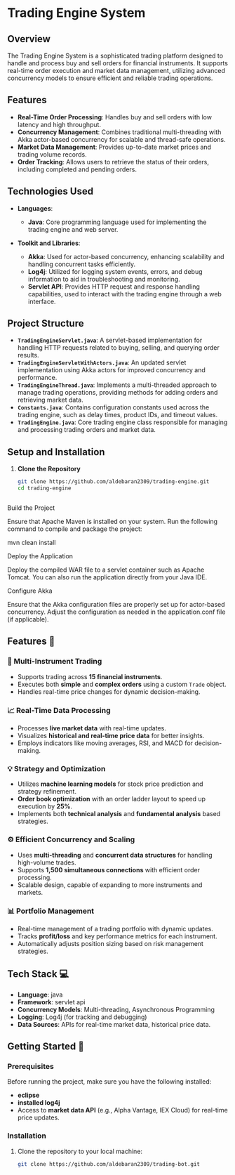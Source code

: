 # Trading Engine System

## Overview

The Trading Engine System is a sophisticated trading platform designed to handle and process buy and sell orders for financial instruments. It supports real-time order execution and market data management, utilizing advanced concurrency models to ensure efficient and reliable trading operations.

## Features

- **Real-Time Order Processing**: Handles buy and sell orders with low latency and high throughput.
- **Concurrency Management**: Combines traditional multi-threading with Akka actor-based concurrency for scalable and thread-safe operations.
- **Market Data Management**: Provides up-to-date market prices and trading volume records.
- **Order Tracking**: Allows users to retrieve the status of their orders, including completed and pending orders.

## Technologies Used

- **Languages**:
  - **Java**: Core programming language used for implementing the trading engine and web server.

- **Toolkit and Libraries**:
  - **Akka**: Used for actor-based concurrency, enhancing scalability and handling concurrent tasks efficiently.
  - **Log4j**: Utilized for logging system events, errors, and debug information to aid in troubleshooting and monitoring.
  - **Servlet API**: Provides HTTP request and response handling capabilities, used to interact with the trading engine through a web interface.

## Project Structure

- **`TradingEngineServlet.java`**: A servlet-based implementation for handling HTTP requests related to buying, selling, and querying order results.
- **`TradingEngineServletWithActors.java`**: An updated servlet implementation using Akka actors for improved concurrency and performance.
- **`TradingEngineThread.java`**: Implements a multi-threaded approach to manage trading operations, providing methods for adding orders and retrieving market data.
- **`Constants.java`**: Contains configuration constants used across the trading engine, such as delay times, product IDs, and timeout values.
- **`TradingEngine.java`**: Core trading engine class responsible for managing and processing trading orders and market data.

## Setup and Installation

1. **Clone the Repository**

   ```bash
   git clone https://github.com/aldebaran2309/trading-engine.git
   cd trading-engine



Build the Project

Ensure that Apache Maven is installed on your system. Run the following command to compile and package the project:

mvn clean install


Deploy the Application

Deploy the compiled WAR file to a servlet container such as Apache Tomcat. You can also run the application directly from your Java IDE.

Configure Akka

Ensure that the Akka configuration files are properly set up for actor-based concurrency. Adjust the configuration as needed in the application.conf file (if applicable).





## Features 🚀

### 🏦 Multi-Instrument Trading
- Supports trading across **15 financial instruments**.
- Executes both **simple** and **complex orders** using a custom `Trade` object.
- Handles real-time price changes for dynamic decision-making.

### 📈 Real-Time Data Processing
- Processes **live market data** with real-time updates.
- Visualizes **historical and real-time price data** for better insights.
- Employs indicators like moving averages, RSI, and MACD for decision-making.

### 💡 Strategy and Optimization
- Utilizes **machine learning models** for stock price prediction and strategy refinement.
- **Order book optimization** with an order ladder layout to speed up execution by **25%**.
- Implements both **technical analysis** and **fundamental analysis** based strategies.

### ⚙️ Efficient Concurrency and Scaling
- Uses **multi-threading** and **concurrent data structures** for handling high-volume trades.
- Supports **1,500 simultaneous connections** with efficient order processing.
- Scalable design, capable of expanding to more instruments and markets.

### 📊 Portfolio Management
- Real-time management of a trading portfolio with dynamic updates.
- Tracks **profit/loss** and key performance metrics for each instrument.
- Automatically adjusts position sizing based on risk management strategies.

## Tech Stack 💻

- **Language**: java
- **Framework**: servlet api
- **Concurrency Models**: Multi-threading, Asynchronous Programming
- **Logging**: Log4j (for tracking and debugging)
- **Data Sources**: APIs for real-time market data, historical price data.

## Getting Started 🔧

### Prerequisites

Before running the project, make sure you have the following installed:
- **eclipse**
- **installed log4j**
- Access to **market data API** (e.g., Alpha Vantage, IEX Cloud) for real-time price updates.

### Installation

1. Clone the repository to your local machine:
   ```bash
   git clone https://github.com/aldebaran2309/trading-bot.git


